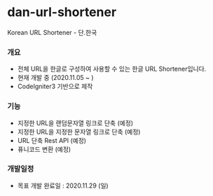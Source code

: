 # dan-url-shortener
Korean URL Shortener - 단.한국

### 개요
- 전체 URL을 한글로 구성하여 사용할 수 있는 한글 URL Shortener입니다.
- 현재 개발 중 (2020.11.05 ~ )
- CodeIgniter3 기반으로 제작

### 기능
- 지정한 URL을 랜덤문자열 링크로 단축 (예정)
- 지정한 URL을 지정한 문자열 링크로 단축 (예정)
- URL 단축 Rest API (예정)
- 퓨니코드 변환 (예정)

### 개발일정
- 목표 개발 완료일 : 2020.11.29 (일)
